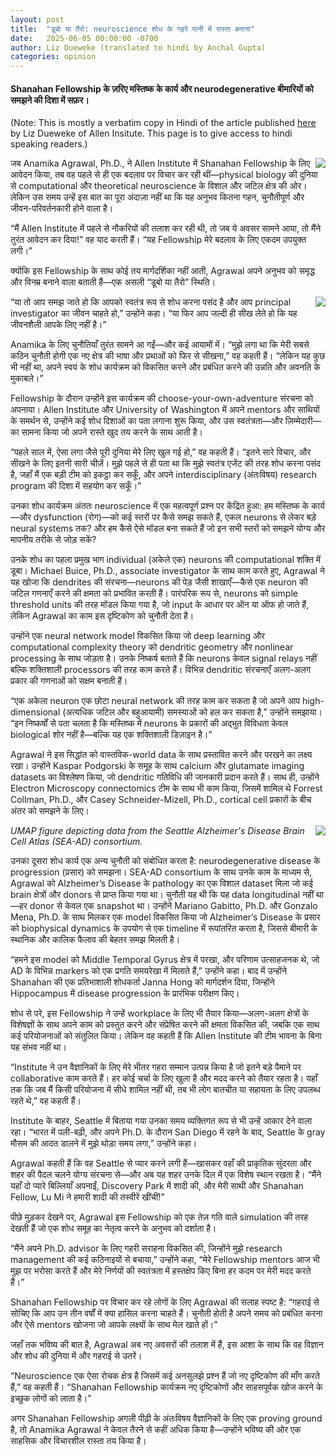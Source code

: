 ```yaml
---
layout: post
title:  "डूबो या तैरो: neuroscience शोध के गहरे पानी में रास्ता बनाना"
date:   2025-06-05 00:00:00 -0700
author: Liz Dueweke (translated to hindi by Anchal Gupta)
categories: opinion
---
```


<!-- # डूबो या तैरो: neuroscience शोध के गहरे पानी में रास्ता बनाना -->
#### Shanahan Fellowship के ज़रिए मस्तिष्क के कार्य और neurodegenerative बीमारियों को समझने की दिशा में सफ़र।

(Note: This is mostly a verbatim copy in Hindi of the article published [here](https://alleninstitute.org/news/sink-or-swim-navigating-the-deep-waters-of-neuroscience-research/) by Liz Dueweke of Allen Insitute. This page is to give access to hindi speaking readers.)

<img style="float: right;" src="{{site.baseurl}}/data/figures/Anamika-Agrawal-Shanahan-3.jpg">

जब Anamika Agrawal, Ph.D., ने Allen Institute में Shanahan Fellowship के लिए आवेदन किया, तब वह पहले से ही एक बदलाव पर विचार कर रही थीं—physical biology की दुनिया से computational और theoretical neuroscience के विशाल और जटिल क्षेत्र की ओर। लेकिन उस समय उन्हें इस बात का पूरा अंदाज़ा नहीं था कि यह अनुभव कितना गहन, चुनौतीपूर्ण और जीवन-परिवर्तनकारी होने वाला है।

“मैं Allen Institute में पहले से नौकरियों की तलाश कर रही थी, तो जब ये अवसर सामने आया, तो मैंने तुरंत आवेदन कर दिया!” वह याद करती हैं। “यह Fellowship मेरे बदलाव के लिए एकदम उपयुक्त लगी।”

क्योंकि इस Fellowship के साथ कोई तय मार्गदर्शिका नहीं आती, Agrawal अपने अनुभव को समृद्ध और विनम्र बनाने वाला बताती हैं—एक असली “डूबो या तैरो” स्थिति।

<img style="float: right;" src="{{site.baseurl}}/data/figures/Anamika-Agrawal-Shanahan-1.jpg">

“या तो आप समझ जाते हो कि आपको स्वतंत्र रूप से शोध करना पसंद है और आप principal investigator का जीवन चाहते हो,” उन्होंने कहा। “या फिर आप जल्दी ही सीख लेते हो कि यह जीवनशैली आपके लिए नहीं है।”

Anamika के लिए चुनौतियाँ तुरंत सामने आ गईं—और कई आयामों में। “मुझे लगा था कि मेरी सबसे कठिन चुनौती होगी एक नए क्षेत्र की भाषा और प्रथाओं को फिर से सीखना,” वह कहती हैं। “लेकिन यह कुछ भी नहीं था, अपने स्वयं के शोध कार्यक्रम को विकसित करने और प्रबंधित करने की उन्नति और अवनति के मुकाबले।”

Fellowship के दौरान उन्होंने इस कार्यक्रम की choose-your-own-adventure संरचना को अपनाया। Allen Institute और University of Washington में अपने mentors और साथियों के समर्थन से, उन्होंने कई शोध दिशाओं का पता लगाना शुरू किया, और उस स्वतंत्रता—और ज़िम्मेदारी—का सामना किया जो अपने रास्ते खुद तय करने के साथ आती है।

“पहले साल में, ऐसा लगा जैसे पूरी दुनिया मेरे लिए खुल गई हो,” वह कहती हैं। “इतने सारे विचार, और सीखने के लिए इतनी सारी चीज़ें। मुझे पहले से ही पता था कि मुझे स्वतंत्र एजेंट की तरह शोध करना पसंद है, जहाँ मैं एक बड़ी टीम को इकट्ठा कर सकूँ, और अपने interdisciplinary (अंतःविषय) research program की दिशा में सहयोग कर सकूँ।”

उनका शोध कार्यक्रम अंततः neuroscience में एक महत्वपूर्ण प्रश्न पर केंद्रित हुआ: हम मस्तिष्क के कार्य—और dysfunction (रोग)—को कई स्तरों पर कैसे समझ सकते हैं, एकल neurons से लेकर बड़े neural systems तक? और हम कैसे ऐसे मॉडल बना सकते हैं जो इन सभी स्तरों को समझने योग्य और मापनीय तरीके से जोड़ सकें?

उनके शोध का पहला प्रमुख भाग individual (अकेले एक) neurons की computational शक्ति में डूबा। Michael Buice, Ph.D., associate investigator के साथ काम करते हुए, Agrawal ने यह खोजा कि dendrites की संरचना—neurons की पेड़ जैसी शाखाएँ—कैसे एक neuron की जटिल गणनाएँ करने की क्षमता को प्रभावित करती हैं। पारंपरिक रूप से, neurons को simple threshold units की तरह मॉडल किया गया है, जो input के आधार पर ऑन या ऑफ हो जाते हैं, लेकिन Agrawal का काम इस दृष्टिकोण को चुनौती देता है।


उन्होंने एक neural network model विकसित किया जो deep learning और computational complexity theory को dendritic geometry और nonlinear processing के साथ जोड़ता है। उनके निष्कर्ष बताते हैं कि neurons केवल signal relays नहीं बल्कि शक्तिशाली processors की तरह काम करते हैं। विभिन्न dendritic संरचनाएँ अलग-अलग प्रकार की गणनाओं को सक्षम बनाती हैं।

“एक अकेला neuron एक छोटा neural network की तरह काम कर सकता है जो अपने आप high-dimensional (अत्यधिक जटिल और बहुआयामी) समस्याओं को हल कर सकता है,” उन्होंने समझाया। “इन निष्कर्षों से पता चलता है कि मस्तिष्क में neurons के प्रकारों की अद्भुत विविधता केवल biological शोर नहीं है—बल्कि यह एक शक्तिशाली डिज़ाइन है।”

Agrawal ने इस सिद्धांत को वास्तविक-world data के साथ प्रस्तावित करने और परखने का लक्ष्य रखा। उन्होंने Kaspar Podgorski के समूह के साथ calcium और glutamate imaging datasets का विश्लेषण किया, जो dendritic गतिविधि की जानकारी प्रदान करते हैं। साथ ही, उन्होंने Electron Microscopy connectomics टीम के साथ भी काम किया, जिसमें शामिल थे Forrest Collman, Ph.D., और Casey Schneider-Mizell, Ph.D., cortical cell प्रकारों के बीच अंतर को समझने के लिए।

<img style="float: right;" src="{{site.baseurl}}/data/figures/UMAP-header.jpeg"> <em>UMAP figure depicting data from the Seattle Alzheimer's Disease Brain Cell Atlas (SEA-AD) consortium.</em>

उनका दूसरा शोध कार्य एक अन्य चुनौती को संबोधित करता है: neurodegenerative disease के progression (प्रसार) को समझना। SEA-AD consortium के साथ उनके काम के माध्यम से, Agrawal को Alzheimer’s Disease के pathology का एक विशाल dataset मिला जो कई brain क्षेत्रों और donors से प्राप्त किया गया था। चुनौती यह थी कि यह data longitudinal नहीं था—हर donor से केवल एक snapshot था। उन्होंने Mariano Gabitto, Ph.D. और Gonzalo Mena, Ph.D. के साथ मिलकर एक model विकसित किया जो Alzheimer’s Disease के प्रसार को biophysical dynamics के उपयोग से एक timeline में रूपांतरित करता है, जिससे बीमारी के स्थानिक और कालिक फैलाव की बेहतर समझ मिलती है।

“हमने इस model को Middle Temporal Gyrus क्षेत्र में परखा, और परिणाम उत्साहजनक थे, जो AD के विभिन्न markers को एक प्रगति समयरेखा में मिलाते हैं,” उन्होंने कहा। बाद में उन्होंने Shanahan की एक प्रतिभाशाली शोधकर्ता Janna Hong को मार्गदर्शन दिया, जिन्होंने Hippocampus में disease progression के प्रारंभिक परीक्षण किए।

शोध से परे, इस Fellowship ने उन्हें workplace के लिए भी तैयार किया—अलग-अलग क्षेत्रों के विशेषज्ञों के साथ अपने काम को प्रस्तुत करने और संप्रेषित करने की क्षमता विकसित की, जबकि एक साथ कई परियोजनाओं को संतुलित किया। लेकिन वह कहती हैं कि Allen Institute की टीम भावना के बिना यह संभव नहीं था।

“Institute ने उन वैज्ञानिकों के लिए मेरे भीतर गहरा सम्मान उत्पन्न किया है जो इतने बड़े पैमाने पर collaborative काम करते हैं। हर कोई चर्चा के लिए खुला है और मदद करने को तैयार रहता है। यहाँ तक कि जब मैं किसी परियोजना में सीधे शामिल नहीं थी, तब भी लोग बातचीत या सहायता के लिए उपलब्ध रहते थे,” वह कहती हैं।

Institute के बाहर, Seattle में बिताया गया उनका समय व्यक्तिगत रूप से भी उन्हें आकार देने वाला रहा। “भारत में पली-बढ़ी, और अपने Ph.D. के दौरान San Diego में रहने के बाद, Seattle के gray मौसम की आदत डालने में मुझे थोड़ा समय लगा,” उन्होंने कहा।

Agrawal कहती हैं कि वह Seattle से प्यार करने लगी हैं—खासकर वहाँ की प्राकृतिक सुंदरता और शहर की पैदल चलने योग्य संरचना से—और अब यह शहर उनके दिल में एक विशेष स्थान रखता है। “मैंने यहाँ दो प्यारे बिल्लियाँ अपनाईं, Discovery Park में शादी की, और मेरी साथी और Shanahan Fellow, Lu Mi ने हमारी शादी की तस्वीरें खींचीं!”

पीछे मुड़कर देखने पर, Agrawal इस Fellowship को एक तेज़ गति वाले simulation की तरह देखती हैं जो एक शोध समूह का नेतृत्व करने के अनुभव को दर्शाता है।

“मैंने अपने Ph.D. advisor के लिए गहरी सराहना विकसित की, जिन्होंने मुझे research management की कई कठिनाइयों से बचाया,” उन्होंने कहा, “मेरे Fellowship mentors आज भी मुझ पर भरोसा करते हैं और मेरे निर्णयों की स्वतंत्रता में हस्तक्षेप किए बिना हर कदम पर मेरी मदद करते हैं।”

Shanahan Fellowship पर विचार कर रहे लोगों के लिए Agrawal की सलाह स्पष्ट है: “गहराई से सोचिए कि आप उन तीन वर्षों में क्या हासिल करना चाहते हैं। चुनौती होती है अपने समय को प्रबंधित करना और ऐसे mentors खोजना जो आपके लक्ष्यों के साथ मेल खाते हों।”

जहाँ तक भविष्य की बात है, Agrawal अब नए अवसरों की तलाश में हैं, इस आशा के साथ कि वह विज्ञान और शोध की दुनिया में और गहराई से उतरें।

“Neuroscience एक ऐसा रोचक क्षेत्र है जिसमें कई अनसुलझे प्रश्न हैं जो नए दृष्टिकोण की माँग करते हैं,” वह कहती हैं। “Shanahan Fellowship कार्यक्रम नए दृष्टिकोणों और साहसपूर्वक खोज करने के इच्छुक लोगों को लाता है।”

अगर Shanahan Fellowship अगली पीढ़ी के अंतःविषय वैज्ञानिकों के लिए एक proving ground है, तो Anamika Agrawal ने केवल तैरने से कहीं अधिक किया है—उन्होंने भविष्य की ओर एक साहसिक और विचारशील रास्ता तय किया है।
